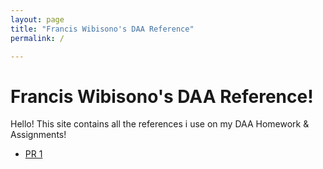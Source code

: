 ```yaml
---
layout: page
title: "Francis Wibisono's DAA Reference"
permalink: /

---
```


# Francis Wibisono's DAA Reference!

Hello! This site contains all the references i use on my DAA Homework & Assignments!

* [PR 1](pr1)
